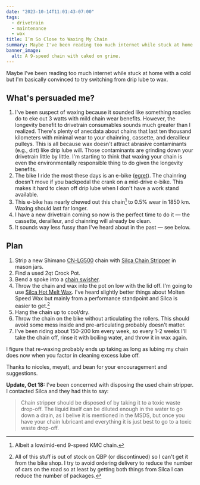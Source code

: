 ```yaml
---
date: "2023-10-14T11:01:43-07:00"
tags:
  - drivetrain
  - maintenance
  - wax
title: I’m So Close to Waxing My Chain
summary: Maybe I've been reading too much internet while stuck at home with a cold but I'm basically convinced to try switching from drip lube to wax.
banner_image:
  alt: A 9-speed chain with caked on grime.
---
```


Maybe I've been reading too much internet while stuck at home with a cold but I'm basically convinced to try switching from drip lube to wax.

## What's persuaded me?

1. I've been suspect of waxing because it sounded like something roadies do to eke out 3 watts with mild chain wear benefits. However, the longevity benefit to drivetrain consumables sounds much greater than I realized. There's plenty of anecdata about chains that last ten thousand kilometers with minimal wear to your chainring, cassette, and derailleur pulleys. This is all because wax doesn't attract abrasive contaminants (e.g., dirt) like drip lube will. Those contaminants are grinding down your drivetrain little by little. I'm starting to think that waxing your chain is even the environmentally responsible thing to do given the longevity benefits.
1. The bike I ride the most these days is an e-bike ([egret](/tags/egret)). The chainring doesn't move if you backpedal the crank on a mid-drive e-bike. This makes it hard to clean off drip lube when I don't have a work stand available.
1. This e-bike has nearly chewed out this chain[^1] to 0.5% wear in 1850 km. Waxing should last far longer.
1. I have a new drivetrain coming so now is the perfect time to do it — the cassette, derailleur, and chainring will already be clean.
1. It sounds way less fussy than I've heard about in the past — see below.

[^1]: Albeit a low/mid-end 9-speed KMC chain.

## Plan

1. Strip a new Shimano [CN-LG500](https://bike.shimano.com/en-US/product/component/ep8-ep800/CN-LG500.html) chain with [Silca Chain Stripper](https://silca.cc/collections/chain-lube-wax/products/chain-stripper) in mason jars.
1. Find a used 2qt Crock Pot.
1. Bend a spoke into a [chain swisher](https://moltenspeedwax.com/products/swisher-tool).
1. Throw the chain and wax into the pot on low with the lid off. I'm going to use [Silca Hot Melt Wax](https://silca.cc/collections/chain-lube-wax/products/secret-chain-wax-blend). I've heard slightly better things about Molten Speed Wax but mainly from a performance standpoint and Silca is easier to get.[^2]
1. Hang the chain up to cool/dry.
1. Throw the chain on the bike without articulating the rollers. This should avoid some mess inside and pre-articulating probably doesn't matter.
1. I've been riding about 150-200 km every week, so every 1-2 weeks I'll take the chain off, rinse it with boiling water, and throw it in wax again.

I figure that re-waxing probably ends up taking as long as lubing my chain does now when you factor in cleaning excess lube off.

[^2]: All of this stuff is out of stock on QBP (or discontinued) so I can't get it from the bike shop. I try to avoid ordering delivery to reduce the number of cars on the road so at least by getting both things from Silca I can reduce the number of packages.

Thanks to nicoles, meyatt, and bean for your encouragement and suggestions.

**Update, Oct 18:** I've been concerned with disposing the used chain stripper. I contacted Silca and they had this to say:

> Chain stripper should be disposed of by taking it to a toxic waste drop-off. The liquid itself can be diluted enough in the water to go down a drain, as I belive it is mentioned in the MSDS, but once you have your chain lubricant and everything it is just best to go to a toxic waste drop-off.
